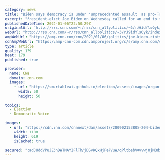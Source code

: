 ```yaml
---
category: news
title: "Biden says democracy is under 'unprecedented assault' as pro-Trump rioters storm US Capitol "
excerpt: "President-elect Joe Biden on Wednesday called for an end to the chaos as anti-Trump rioters breached the US Capitol, where members of Congress were meeting to certify Biden's win.\n    \n"
publishedDateTime: 2021-01-06T22:50:29Z
originalUrl: "http://rss.cnn.com/~r/rss/cnn_allpolitics/~3/rJ9idYlsOyk/index.html"
webUrl: "http://rss.cnn.com/~r/rss/cnn_allpolitics/~3/rJ9idYlsOyk/index.html"
ampWebUrl: "https://amp.cnn.com/cnn/2021/01/06/politics/joe-biden-riots-capitol-speech/index.html"
cdnAmpWebUrl: "https://amp-cnn-com.cdn.ampproject.org/c/s/amp.cnn.com/cnn/2021/01/06/politics/joe-biden-riots-capitol-speech/index.html"
type: article
quality: 179
heat: 179
published: true

provider:
  name: CNN
  domain: cnn.com
  images:
    - url: "https://smartableai.github.io/election/assets/images/organizations/cnn.com-50x50.jpg"
      width: 50
      height: 50

topics:
  - Election
  - Democratic Voice

images:
  - url: "https://cdn.cnn.com/cnnnext/dam/assets/200902153805-204-biden-lead-image-super-tease.jpg"
    width: 1100
    height: 619
    isCached: true

secured: "cadJUddVPuJESnDWTMAYIFlTh/jDSvKQxHjPePVuW/qPltbebV0vvwjOjMQdx3yVrjsQ3sJSfnZhtus78f3aDxeK5ZmtVhx4oWMKBkK7XZcOOu/NUftit9TU6409NniHDvHwaRaHIkTgMz4Uj8/Q/RbfNR916EGzN4DfbtPTJlLMAfti2bR69Guoc5heOtjZ5xlNLEs6ig54kSku2A4s5i9vsx5XLXmU3IauGvEsZg2i0iEKXCvIZNj2YM03wpvWmk0A42oV0Gxx8eBzdh4TKADCZT5a2YRhRHLC5J4K9Zczb/Vd2jVxKk2aJ2QURk/oIwiptkA6uXfHU+YZOk3ObyUOh/GJu4VzRMe4c6w9V4c=;0H2sM19L0U+vI3sRDNqPPg=="
---
```


